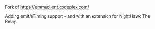Fork of https://emmaclient.codeplex.com/

Adding emit/eTiming support - and with an extension for NightHawk The Relay.

